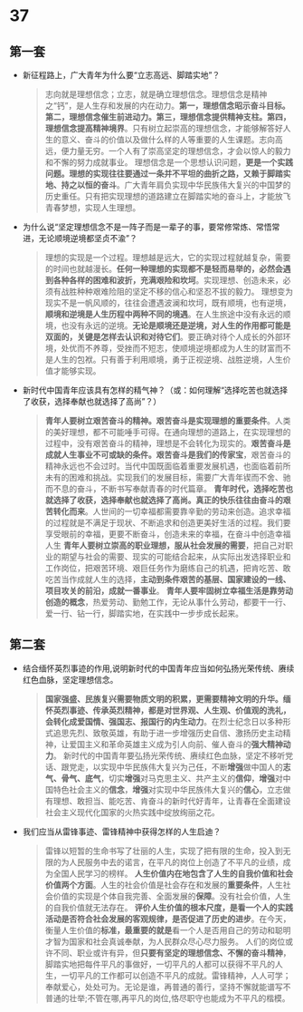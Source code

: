 # 37

## 第一套

- 新征程路上，广大青年为什么要“立志高远、脚踏实地”？
  > 志向就是理想信念；立志，就是确立理想信念。理想信念是精神之“钙”，是人生存和发展的内在动力。**第一，理想信念昭示奋斗目标。第二，理想信念催生前进动力。第三，理想信念提供精神支柱。第四，理想信念提高精神境界**。只有树立起崇高的理想信念，才能够解答好人生的意义、奋斗的价值以及做什么样的人等重要的人生课题。志向高远，便力量无穷。一个人有了崇高坚定的理想信念，才会以惊人的毅力和不懈的努力成就事业。
  > 理想信念是一个思想认识问题，**更是一个实践问题。理想的实现往往要通过一条并不平坦的曲折之路，又赖于脚踏实地、持之以恒的奋斗**。广大青年肩负实现中华民族伟大复兴的中国梦的历史重任。只有把实现理想的道路建立在脚踏实地的奋斗上，才能放飞青春梦想，实现人生理想。
- 为什么说“坚定理想信念不是一阵子而是一辈子的事，要常修常炼、常悟常进，无论顺境逆境都坚贞不渝”？
  > 理想的实现是一个过程。理想越是远大，它的实现过程就越复杂，需要的时间也就越漫长。**任何一种理想的实现都不是轻而易举的，必然会遇到各种各样的困难和波折，充满艰险和坎坷**。实现理想、创造未来，必须有战胜种种艰难险阻的坚定不移的信心和坚忍不拔的毅力。
  > 理想变为现实不是一帆风顺的，往往会遭遇波澜和坎坷，既有顺境，也有逆境，**顺境和逆境是人生历程中两种不同的境遇**。在人生旅途中没有永远的顺境，也没有永远的逆境。**无论是顺境还是逆境，对人生的作用都可能是双面的，关键是怎样去认识和对待它们**。要正确对待个人成长的外部环境，处优而不养尊，受挫而不短志，使顺境逆境都成为人生的财富而不是人生的包袱。只有善于利用顺境，勇于正视逆境、战胜逆境，人生价值才能够实现。
- 新时代中国青年应该具有怎样的精气神？（或：如何理解“选择吃苦也就选择了收获，选择奉献也就选择了高尚”？）
  > **青年人要树立艰苦奋斗的精神。艰苦奋斗是实现理想的重要条件**。人类的美好理想，都不可能唾手可得。在通向理想的道路上，在实现理想的过程中，没有艰苦奋斗的精神，理想是不会转化为现实的。**艰苦奋斗是成就人生事业不可或缺的条件。艰苦奋斗是我们的传家宝**，艰苦奋斗的精神永远也不会过时。当代中国既面临着重要发展机遇，也面临着前所未有的困难和挑战。实现我们的发展目标，需要广大青年锲而不舍、驰而不息的奋斗，不断书写奉献青春的时代篇章。
  > **青年时代，选择吃苦也就选择了收获，选择奉献也就选择了高尚。真正的快乐往往由奋斗的艰苦转化而来**。人世间的一切幸福都需要靠辛勤的劳动来创造。追求幸福的过程就是不满足于现状、不断追求和创造更美好生活的过程。我们要享受眼前的幸福，更要不断奋斗，创造未来的幸福，在奋斗中创造幸福人生
  > **青年人要树立崇高的职业理想，服从社会发展的需要**，把自己对职业的期望与社会的需要、现实的可能结合起来，从实际出发选择职业和工作岗位，把艰苦环境、艰巨任务作为磨练自己的机遇，把肯吃苦、敢吃苦当作成就人生的选择，**主动到条件艰苦的基层、国家建设的一线、项目攻关的前沿，成就一番事业**。
  > **青年人要牢固树立幸福生活是靠劳动创造的概念**，热爱劳动、勤勉工作，无论从事什么劳动，都要干一行、爱一行、钻一行，脚踏实地，在实践中一步步成长起来。

## 第二套

- 结合缅怀英烈事迹的作用,说明新时代的中国青年应当如何弘扬光荣传统、赓续红色血脉，坚定理想信念。
  > **国家强盛、民族复兴需要物质文明的积累，更需要精神文明的升华。缅怀英烈事迹、传承英烈精神，都是对世界观、人生观、价值观的洗礼，会转化成爱国情、强国志、报国行的内生动力**。在烈士纪念日以多种形式追思先烈、致敬英雄，有助于进一步增强历史自信、激扬历史主动精神，让爱国主义和革命英雄主义成为引人向前、催人奋斗的**强大精神动力**。
  > 新时代的中国青年要弘扬光荣传统、赓续红色血脉，坚定不移听党话、跟党走，以实现中华民族伟大复兴为己任，不断**增强**做中国人的**志气、骨气、底气**，切实**增强**对马克思主义、共产主义的**信仰**，**增强**对中国特色社会主义的**信念**，**增强**对实现中华民族伟大复兴的**信心**，立志做有理想、敢担当、能吃苦、肯奋斗的新时代好青年，让青春在全面建设社会主义现代化国家的火热实践中绽放绚丽之花。

- 我们应当从雷锋事迹、雷锋精神中获得怎样的人生启迪？
  > 雷锋以短暂的生命书写了壮丽的人生，实现了把有限的生命，投入到无限的为人民服务中去的诺言，在平凡的岗位上创造了不平凡的业绩，成为全国人民学习的榜样。
  > **人生价值内在地包含了人生的自我价值和社会价值两个方面**。人生的社会价值是社会存在和发展的**重要条件**，人生社会价值的实现是个体自我完善、全面发展的**保障**。没有社会价值，人生的自我价值就无法存在。
  > **评价人生价值的根本尺度，是看一个人的实践活动是否符合社会发展的客观规律，是否促进了历史的进步**。在今天，衡量人生价值的**标准，最重要的就是**看一个人是否用自己的劳动和聪明才智为国家和社会真诚奉献，为人民群众尽心尽力服务。
  > 人们的岗位或许不同、职业或许有异，但**只要有坚定的理想信念、不懈的奋斗精神**，脚踏实地把每件平凡的事做好，一切平凡的人都可以获得不平凡的人生，一切平凡的工作都可以创造不平凡的成就。雷锋精神，人人可学；奉献爱心，处处可为。无论是谁，再普通的善行，坚持不懈就能谱写不普通的壮举;不管在哪,再平凡的岗位,恪尽职守也能成为不平凡的楷模。
  